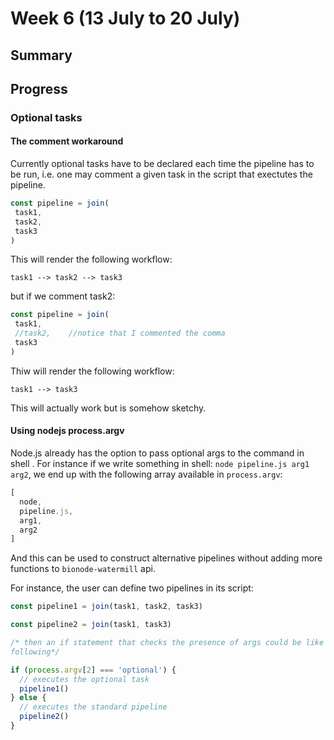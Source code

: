 # Week 6 (13 July to 20 July)

## Summary

## Progress

### Optional tasks

#### The comment workaround

Currently optional tasks have to be declared each time the pipeline has to be
 run, i.e. one may comment a given task in the script that exectutes the 
 pipeline. 
 
 ```javascript
const pipeline = join(
  task1,
  task2,
  task3
)
```

This will render the following workflow:

`task1 --> task2 --> task3`

but if we comment task2:

 ```javascript
const pipeline = join(
  task1,
  //task2,    //notice that I commented the comma
  task3
)
```

Thiw will render the following workflow:

`task1 --> task3`
 
 This will actually work but is somehow sketchy.
 
 
 #### Using nodejs process.argv
 
 Node.js already has the option to pass optional args to the command in shell
 . For instance if we write something in shell: `node pipeline.js arg1 arg2`,
we end up with the following array available in `process.argv`:

```javascript
[
  node,
  pipeline.js,
  arg1,
  arg2
]
```
And this can be used to construct alternative pipelines without adding more 
functions to `bionode-watermill` api.

For instance, the user can define two pipelines in its script:

```javascript
const pipeline1 = join(task1, task2, task3)

const pipeline2 = join(task1, task3)

/* then an if statement that checks the presence of args could be like the 
following*/

if (process.argv[2] === 'optional') {
  // executes the optional task
  pipeline1()
} else {
  // executes the standard pipeline
  pipeline2()
}
```
